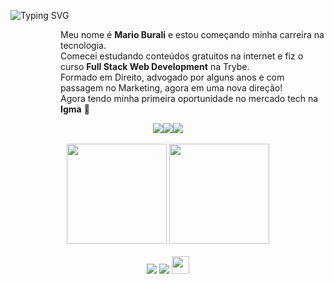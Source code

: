 ![Typing SVG](https://readme-typing-svg.demolab.com?font=&weight=600&size=27&pause=1000&color=42C920&random=false&width=580&lines=console.log('Ciao!+Seja+bem+vindo!'))
<dl>
  <dd>
      <dl>
        <dd>
          Meu nome é <b>Mario Burali</b> e estou começando minha carreira na tecnologia. <br>
          Comecei estudando conteúdos gratuitos na internet e fiz o curso <b>Full Stack Web Development</b> na Trybe. <br>
          Formado em Direito, advogado por alguns anos e com passagem no Marketing, agora em uma nova direção! <br>
          Agora tendo minha primeira oportunidade no mercado tech na <b>Igma</b> 🌋 <br>
        </dd>
      </dl>
  </dd>
</dl>
<div align="center">
<img src="https://media.giphy.com/media/sULKEgDMX8LcI/giphy.gif" alt: matrix/><img src="https://media.giphy.com/media/sULKEgDMX8LcI/giphy.gif" alt: matrix/><img src="https://media.giphy.com/media/sULKEgDMX8LcI/giphy.gif" alt: matrix/>
</div>



<br>

<!-- GITHUB STATUS -->
<div align="center">
  <img height="160em" src="https://github-readme-stats.vercel.app/api?username=marioburali&show_icons=true&theme=gruvbox&include_all_commits=true&count_private=true"/>
  <img height="160em" src="https://github-readme-stats.vercel.app/api/top-langs/?username=marioburali&layout=compact&langs_count=10&theme=gruvbox"/>

  <!-- TEMAS: dark, radical, merko, gruvbox, tokyonight, onedark, cobalt, synthwave, highcontrast, dracula -->
</div>

<br>

<!-- REDES SOCIAIS -->
<div align="center">
  <a href="https://instagram.com/marioburali" target="_blank"><img src="https://img.shields.io/badge/-Instagram-%23E4405F?style=for-the-badge&logo=instagram&logoColor=white" target="_blank"></a>
  <a href="https://www.linkedin.com/in/marioaugustoburali/" target="_blank"><img src="https://img.shields.io/badge/-LinkedIn-%230077B5?style=for-the-badge&logo=linkedin&logoColor=white" target="_blank"></a>  
   <a href="mailto:marioaugustoburali@gmail.com" target="_blank"><img src="https://play-lh.googleusercontent.com/D1Dz2BjPYev_oyksKXsdtAS66a_2Ql-sklpzTnwR9lqnDG_P5lAJEtfR70FudJ0XMA=s48-rw" style='width: 28px' target="_blank"></a>  
  
</div>

